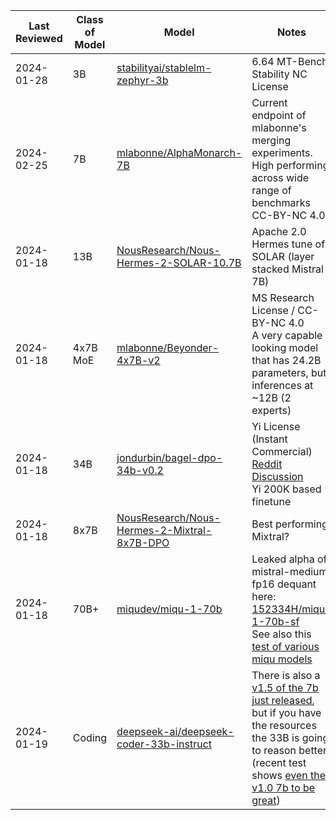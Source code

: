 
| Last Reviewed | Class of Model | Model                                                                                                             | Notes                                                                                                                                                                                                                                                                                                                                 |
| ------------- | -------------- | ----------------------------------------------------------------------------------------------------------------- | ------------------------------------------------------------------------------------------------------------------------------------------------------------------------------------------------------------------------------------------------------------------------------------------------------------------------------------- |
| 2024-01-28    | 3B             | [stabilityai/stablelm-zephyr-3b](https://huggingface.co/stabilityai/stablelm-zephyr-3b)                           | 6.64 MT-Bench<br>Stability NC License                                                                                                                                                                                                                                                                                                 |
| 2024-02-25    | 7B             | [mlabonne/AlphaMonarch-7B](https://huggingface.co/mlabonne/AlphaMonarch-7B)                                       | Current endpoint of mlabonne's merging experiments.<br>High performing across wide range of benchmarks<br>CC-BY-NC 4.0                                                                                                                                                                                                                |
| 2024-01-18    | 13B            | [NousResearch/Nous-Hermes-2-SOLAR-10.7B](https://huggingface.co/NousResearch/Nous-Hermes-2-SOLAR-10.7B)           | Apache 2.0<br>Hermes tune of SOLAR (layer stacked Mistral 7B)                                                                                                                                                                                                                                                                         |
| 2024-01-18    | 4x7B MoE       | [mlabonne/Beyonder-4x7B-v2](https://huggingface.co/mlabonne/Beyonder-4x7B-v2)                                     | MS Research License / CC-BY-NC 4.0<br>A very capable looking model that has 24.2B parameters, but inferences at ~12B (2 experts)                                                                                                                                                                                                      |
| 2024-01-18    | 34B            | [jondurbin/bagel-dpo-34b-v0.2](https://huggingface.co/jondurbin/bagel-dpo-34b-v0.2)                               | Yi License (Instant Commercial)<br>[Reddit Discussion](https://www.reddit.com/r/LocalLLaMA/comments/18w8hfw/bagel_34b_dpo_yi_200k_finetuned_on_everything/)<br>Yi 200K based finetune                                                                                                                                                 |
| 2024-01-18    | 8x7B           | [NousResearch/Nous-Hermes-2-Mixtral-8x7B-DPO](https://huggingface.co/NousResearch/Nous-Hermes-2-Mixtral-8x7B-DPO) | Best performing Mixtral?                                                                                                                                                                                                                                                                                                              |
| 2024-01-18    | 70B+           | [miqudev/miqu-1-70b](https://huggingface.co/miqudev/miqu-1-70b)                                                   | Leaked alpha of mistral-medium<br>fp16 dequant here: [152334H/miqu-1-70b-sf](https://huggingface.co/152334H/miqu-1-70b-sf)<br>See also this [test of various miqu models](https://www.reddit.com/r/LocalLLaMA/comments/1aix93e/llm_comparisontest_miqu_miqu_miqu_miquella_maid/)                                                      |
| 2024-01-19    | Coding         | [deepseek-ai/deepseek-coder-33b-instruct](https://huggingface.co/deepseek-ai/deepseek-coder-33b-instruct)         | There is also a [v1.5 of the 7b just released](https://huggingface.co/deepseek-ai/deepseek-coder-7b-instruct-v1.5), but if you have the resources the 33B is going to reason better (recent test shows [even the v1.0 7b to be great](https://www.reddit.com/r/LocalLLaMA/comments/19fc4uf/baseline_benchmark_for_17_coding_models/)) |
